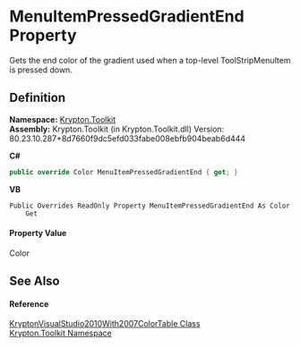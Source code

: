 # MenuItemPressedGradientEnd Property


Gets the end color of the gradient used when a top-level ToolStripMenuItem is pressed down.



## Definition
**Namespace:** <a href="79d2eac2-21f4-54ff-7552-b20c33c30600.md">Krypton.Toolkit</a>  
**Assembly:** Krypton.Toolkit (in Krypton.Toolkit.dll) Version: 80.23.10.287+8d7660f9dc5efd033fabe008ebfb904beab6d444

**C#**
``` C#
public override Color MenuItemPressedGradientEnd { get; }
```
**VB**
``` VB
Public Overrides ReadOnly Property MenuItemPressedGradientEnd As Color
	Get
```



#### Property Value
Color

## See Also


#### Reference
<a href="32c7bb99-2f26-c043-c2d4-0374b9304fa7.md">KryptonVisualStudio2010With2007ColorTable Class</a>  
<a href="79d2eac2-21f4-54ff-7552-b20c33c30600.md">Krypton.Toolkit Namespace</a>  

